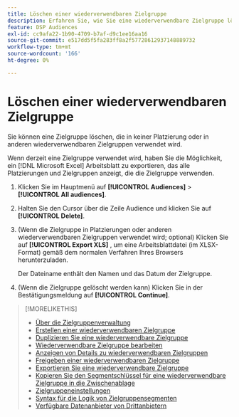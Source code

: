 ```yaml
---
title: Löschen einer wiederverwendbaren Zielgruppe
description: Erfahren Sie, wie Sie eine wiederverwendbare Zielgruppe löschen.
feature: DSP Audiences
exl-id: cc9afa22-1b90-4709-b7af-d9c1ee16aa16
source-git-commit: e517dd5f5fa283ff8a2f57728612937148889732
workflow-type: tm+mt
source-wordcount: '166'
ht-degree: 0%

---
```


# Löschen einer wiederverwendbaren Zielgruppe

Sie können eine Zielgruppe löschen, die in keiner Platzierung oder in anderen wiederverwendbaren Zielgruppen verwendet wird.

Wenn derzeit eine Zielgruppe verwendet wird, haben Sie die Möglichkeit, ein [!DNL Microsoft Excel] Arbeitsblatt zu exportieren, das alle Platzierungen und Zielgruppen anzeigt, die die Zielgruppe verwenden.

1. Klicken Sie im Hauptmenü auf **[!UICONTROL Audiences]** > **[!UICONTROL All audiences]**.

1. Halten Sie den Cursor über die Zeile Audience und klicken Sie auf **[!UICONTROL Delete]**.

1. (Wenn die Zielgruppe in Platzierungen oder anderen wiederverwendbaren Zielgruppen verwendet wird; optional) Klicken Sie auf **[!UICONTROL Export XLS]** , um eine Arbeitsblattdatei (im XLSX-Format) gemäß dem normalen Verfahren Ihres Browsers herunterzuladen.

   Der Dateiname enthält den Namen und das Datum der Zielgruppe.

1. (Wenn die Zielgruppe gelöscht werden kann) Klicken Sie in der Bestätigungsmeldung auf **[!UICONTROL Continue]**.

>[!MORELIKETHIS]
>
>* [Über die Zielgruppenverwaltung](audience-about.md)
>* [Erstellen einer wiederverwendbaren Zielgruppe](reusable-audience-create.md)
>* [Duplizieren Sie eine wiederverwendbare Zielgruppe](reusable-audience-duplicate.md)
>* [Wiederverwendbare Zielgruppe bearbeiten](reusable-audience-edit.md)
>* [Anzeigen von Details zu wiederverwendbaren Zielgruppen](reusable-audience-view-details.md)
>* [Freigeben einer wiederverwendbaren Zielgruppe](reusable-audience-share.md)
>* [Exportieren Sie eine wiederverwendbare Zielgruppe](reusable-audience-export.md)
>* [Kopieren Sie den Segmentschlüssel für eine wiederverwendbare Zielgruppe in die Zwischenablage](reusable-audience-clipboard.md)
>* [Zielgruppeneinstellungen](audience-settings.md)
>* [Syntax für die Logik von Zielgruppensegmenten](audience-segment-logic-syntax.md)
>* [Verfügbare Datenanbieter von Drittanbietern](third-party-data-providers.md)
